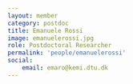 ```yaml
---
layout: member
category: postdoc
title: Emanuele Rossi
image: emanuelerossi.jpg
role: Postdoctoral Researcher
permalink: 'people/emanuelerossi'
social:
    email: emaro@kemi.dtu.dk
---
```

